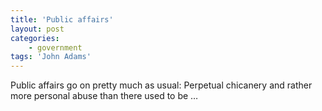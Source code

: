 ```yaml
---
title: 'Public affairs'
layout: post
categories:
    - government
tags: 'John Adams'
---
```


Public affairs go on pretty much as usual: Perpetual chicanery and rather more personal abuse than there used to be …
